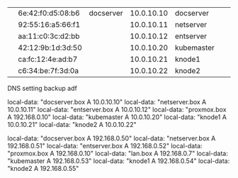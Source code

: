 |   |   |   |   |   |   |   |
|---|---|---|---|---|---|---|
||6e:42:f0:d5:08:b6|docserver|10.0.10.10|docserver||[](http://192.168.0.1/services_dhcp_edit.php?if=opt1&id=0 "Edit static mapping")[](http://192.168.0.1/services_dhcp.php?if=opt1&act=del&id=0 "Delete static mapping")|
||92:55:16:a5:66:f1||10.0.10.11|netserver||[](http://192.168.0.1/services_dhcp_edit.php?if=opt1&id=1 "Edit static mapping")[](http://192.168.0.1/services_dhcp.php?if=opt1&act=del&id=1 "Delete static mapping")|
||aa:11:c0:3c:d2:bb||10.0.10.12|entserver||[](http://192.168.0.1/services_dhcp_edit.php?if=opt1&id=2 "Edit static mapping")[](http://192.168.0.1/services_dhcp.php?if=opt1&act=del&id=2 "Delete static mapping")|
||42:12:9b:1d:3d:50||10.0.10.20|kubemaster||[](http://192.168.0.1/services_dhcp_edit.php?if=opt1&id=3 "Edit static mapping")[](http://192.168.0.1/services_dhcp.php?if=opt1&act=del&id=3 "Delete static mapping")|
||ca:fc:12:4e:ad:b7||10.0.10.21|knode1||[](http://192.168.0.1/services_dhcp_edit.php?if=opt1&id=4 "Edit static mapping")[](http://192.168.0.1/services_dhcp.php?if=opt1&act=del&id=4 "Delete static mapping")|
||c6:34:be:7f:3d:0a||10.0.10.22|knode2|


DNS setting backup
adf


local-data: "docserver.box A 10.0.10.10"
local-data: "netserver.box A 10.0.10.11"
local-data: "entserver.box A 10.0.10.12"
local-data: "proxmox.box A 192.168.0.10"
local-data: "kubemaster A 10.0.10.20"
local-data: "knode1 A 10.0.10.21"
local-data: "knode2 A 10.0.10.22"

local-data: "docserver.box A 192.168.0.50"
local-data: "netserver.box A 192.168.0.51"
local-data: "entserver.box A 192.168.0.52"
local-data: "proxmox.box A 192.168.0.10"
local-data: "lan.box A 192.168.0.7"
local-data: "kubemaster A 192.168.0.53"
local-data: "knode1 A 192.168.0.54"
local-data: "knode2 A 192.168.0.55"

